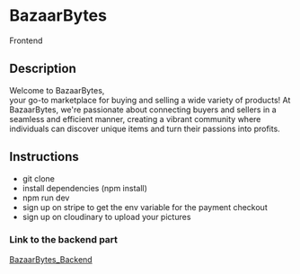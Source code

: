# BazaarBytes
 Frontend

## Description
 Welcome to BazaarBytes, <br />
        your go-to marketplace for buying and selling a wide variety of
        products! At BazaarBytes, we're passionate about connecting buyers and
        sellers in a seamless and efficient manner, creating a vibrant community
        where individuals can discover unique items and turn their passions into
        profits.

## Instructions
- git clone
- install dependencies (npm install)
- npm run dev
- sign up on stripe to get the env variable for the payment checkout
- sign up on cloudinary to upload your pictures


### Link to the backend part
[BazaarBytes_Backend](https://github.com/bazaar-bytes/bazaar-bytes-backend)


